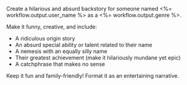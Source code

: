 Create a hilarious and absurd backstory for someone named <%= workflow.output.user_name %> as a <%= workflow.output.genre %>.

Make it funny, creative, and include:
- A ridiculous origin story
- An absurd special ability or talent related to their name
- A nemesis with an equally silly name
- Their greatest achievement (make it hilariously mundane yet epic)
- A catchphrase that makes no sense

Keep it fun and family-friendly! Format it as an entertaining narrative.